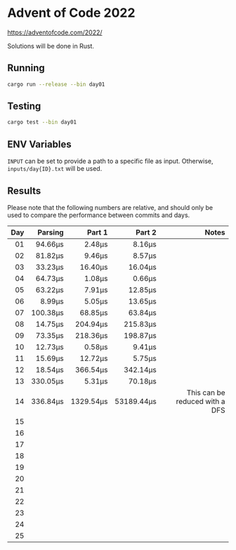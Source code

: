 # Advent of Code 2022

https://adventofcode.com/2022/

Solutions will be done in Rust.

## Running

```bash
cargo run --release --bin day01
```

## Testing

```bash
cargo test --bin day01
```

## ENV Variables

`INPUT` can be set to provide a path to a specific file as input. Otherwise, `inputs/day{ID}.txt` will be used.

## Results

Please note that the following numbers are relative, and should only be used to compare the performance between commits and days.

|  Day |  Parsing |    Part 1 |     Part 2 |                          Notes |
| ---: | -------: | --------: | ---------: | -----------------------------: |
|   01 |  94.66µs |    2.48µs |     8.16µs |                                |
|   02 |  81.82µs |    9.46µs |     8.57µs |                                |
|   03 |  33.23µs |   16.40µs |    16.04µs |                                |
|   04 |  64.73µs |    1.08µs |     0.66µs |                                |
|   05 |  63.22µs |    7.91µs |    12.85µs |                                |
|   06 |   8.99µs |    5.05µs |    13.65µs |                                |
|   07 | 100.38µs |   68.85µs |    63.84µs |                                |
|   08 |  14.75µs |  204.94µs |   215.83µs |                                |
|   09 |  73.35µs |  218.36µs |   198.87µs |                                |
|   10 |  12.73µs |    0.58µs |     9.41µs |                                |
|   11 |  15.69µs |   12.72µs |     5.75µs |                                |
|   12 |  18.54µs |  366.54µs |   342.14µs |                                |
|   13 | 330.05µs |    5.31µs |    70.18µs |                                |
|   14 | 336.84µs | 1329.54µs | 53189.44µs | This can be reduced with a DFS |
|   15 |          |           |            |                                |
|   16 |          |           |            |                                |
|   17 |          |           |            |                                |
|   18 |          |           |            |                                |
|   19 |          |           |            |                                |
|   20 |          |           |            |                                |
|   21 |          |           |            |                                |
|   22 |          |           |            |                                |
|   23 |          |           |            |                                |
|   24 |          |           |            |                                |
|   25 |          |           |            |                                |
